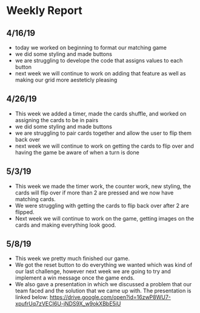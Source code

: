 # Weekly Report 
## 4/16/19
- today we worked on beginning to format our matching game
- we did some styling and made buttons
- we are struggling to develope the code that assigns values to each button
- next week we will continue to work on adding that feature as well as making our grid more aesteticly pleasing
## 4/26/19
- This week we added a timer, made the cards shuffle, and worked on assigning the cards to be in pairs
- we did some styling and made buttons
- we are struggling to pair cards together and allow the user to flip them back over
- next week we will continue to work on getting the cards to flip over and having the game be aware of when a turn is done

## 5/3/19
- This week we made the timer work, the counter work, new styling, the cards will flip over if more than 2 are pressed and we now have matching cards.
- We were struggling with getting the cards to flip back over after 2 are flipped.
- Next week we will continue to work on the game, getting images on the cards and making everything look good.

## 5/8/19
- This week we pretty much finished our game.
- We got the reset button to do everything we wanted which was kind of our last challenge, however next week we are going to try and implement a win message once the game ends.
- We also gave a presentation in which we discussed a problem that our team faced and the solution that we came up with. The presentation is linked below: https://drive.google.com/open?id=16zwP8WU7-xpufrUq7zVECI6U-jNDS9X_w9okXBbE5iU

